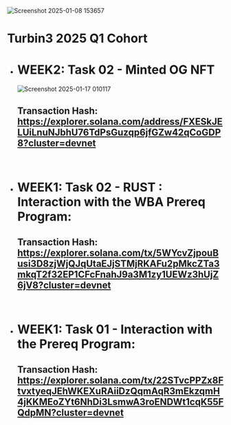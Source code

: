 ![Screenshot 2025-01-08 153657](https://github.com/user-attachments/assets/6f0556bf-1fc9-45bd-8634-17f686b1bd7e)

# Turbin3 2025 Q1 Cohort

- # WEEK2: Task 02 - Minted OG NFT

  ![Screenshot 2025-01-17 010117](https://github.com/user-attachments/assets/f8806c3b-7752-4350-b80b-f835442226f3)

  ## Transaction Hash: https://explorer.solana.com/address/FXESkJELUiLnuNJbhU76TdPsGuzqp6jfGZw42qCoGDP8?cluster=devnet

    <br>


- # WEEK1: Task 02 - RUST : Interaction with the WBA Prereq Program:

  ## Transaction Hash: https://explorer.solana.com/tx/5WYcvZjpouBusi3D8zjWjQJqUtaEJjSTMjRKAFu2pMkcZTa3mkqT2f32EP1CFcFnahJ9a3M1zy1UEWz3hUjZ6jV8?cluster=devnet

  <br>

- # WEEK1: Task 01 - Interaction with the Prereq Program:

  ## Transaction Hash: https://explorer.solana.com/tx/22STvcPPZx8FtvxtyeqJEhWKEXuRAiiDzQqmAqR3mEkzqmH4jKKMEoZYt6NhDi3LsmwA3roENDWt1cqK55FQdpMN?cluster=devnet
